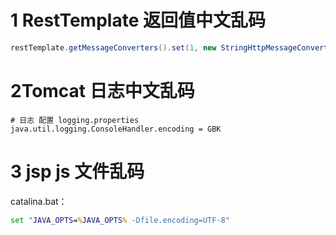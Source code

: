 # 1 RestTemplate 返回值中文乱码
```java
restTemplate.getMessageConverters().set(1, new StringHttpMessageConverter(StandardCharsets.UTF_8));
```
# 2Tomcat 日志中文乱码
```properties
# 日志 配置 logging.properties 
java.util.logging.ConsoleHandler.encoding = GBK
```
# 3 jsp js 文件乱码
catalina.bat：
```bat
set "JAVA_OPTS=%JAVA_OPTS% -Dfile.encoding=UTF-8"
```
